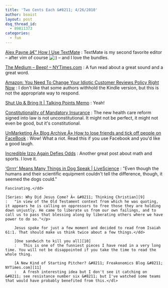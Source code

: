 ```yaml
---
title: 'Two Cents Each &#8211; 4/26/2010'
author: bsoist
layout: post
dsq_thread_id:
  - 89811373
categories:
  - fun
---
```

[Alex Payne â€” How I Use TextMate][1]
:   TextMate is my second favorite editor &#8211; after vim of course <img src='http://archive.whsjr.soistmann.com/oped/wp-includes/images/smilies/icon_smile.gif' alt=':)' class='wp-smiley' /> &#8211; and I love the bundles.

[The Medium &#8211; Beep! &#8211; NYTimes.com][2]
:   A fun read about a great sound and a great word.

[Amazon: You Need To Change Your Idiotic Customer Reviews Policy Right Now][3]
:   I don't like that some authors withhold the Kindle version, but this is not the appropriate way to respond.

[Shut Up & Bring It | Talking Points Memo][4]
:   Yeah!

[Constitutionality of Mandatory Insurance][5]
:   The new health care reform signed into law is not unconstitutional. It might not be perfect, it might not even be good, but it's constitutional.

[UnMarketing Â» Blog Archive Â» How to lose friends and tick off people on FaceBook][6]
:   Wow! What a riot. Read this if you use Facebook and you'd like a good laugh.

[Incredible Izzo Again Defies Odds][7]
:   Another great post about math and sports. I love it.

[&#8216;Grrrr&#8217; Means Many Things in Dog Speak | LiveScience][8]
:   "Even though the humans and their scientific equipment couldn't tell the difference, though, it seemed the dogs could."</p> 
    
    Fascinating.</dd> 
    
    [Series: Why Did Jesus Come? Â« &#8211; Thinking Christian][9]
    :   "in view of the Old Testament context from which he was quoting, it appears he is calling on oppressors to free those they are holding down unjustly. He came to liberate us from our own failings, and to call us to pass that blessing along by liberating others where we have power to do so."</p> 
        
        Jesus spoke for just a few moment and decided to read from Isaiah 61:1. That should make us think twice about a few things.</dd> 
        
        [One sandwich to kill you all][10]
        :   This is one of the funniest pieces I have read in a very long time. You will not be disappointed if you take the time to read the whole thing.
        
        [A New Kind of Starting Pitcher? &#8211; Freakonomics Blog &#8211; NYTimes.com][11]
        :   A fresh interesting idea but I don't see it catching on &#8211; see resistance number six &#8211; but I've watched some teams that would have probably benefited from this.</dl>

 [1]: http://al3x.net/2008/12/03/how-i-use-textmate.html
 [2]: http://www.nytimes.com/2010/03/21/magazine/21FOB-medium-t.html
 [3]: http://techcrunch.com/2010/03/22/im-not-kidding-do-it-now/
 [4]: http://www.talkingpointsmemo.com/archives/2010/03/shut_up_bring_it_on.php?utm_source=feedburner&utm_medium=feed&utm_campaign=Feed%3A+Talking-Points-Memo+%28Talking+Points+Memo%3A+by+Joshua+Micah+Marshall%29&utm_content=Google+Reader
 [5]: http://www.fivethirtyeight.com/2010/03/constitutionality-of-mandatory.html
 [6]: http://www.un-marketing.com/blog/2010/01/20/how-to-lose-friends-and-tick-off-people-on-facebook/
 [7]: http://www.fivethirtyeight.com/2010/03/incredible-izzo-again-defies-odds.html
 [8]: http://www.livescience.com/animals/dog-growl-different-meanings-100330.html?utm_source=feedburner&utm_medium=feed&utm_campaign=Feed%3A+Livesciencecom+%28LiveScience.com+Science+Headline+Feed%29
 [9]: http://www.thinkingchristian.net/series/why-did-jesus-come/
 [10]: http://www.sfgate.com/cgi-bin/article.cgi?f=/g/a/2010/04/09/notes040910.DTL
 [11]: http://freakonomics.blogs.nytimes.com/2010/04/23/a-new-kind-of-starting-pitcher/?utm_source=feedburner&utm_medium=feed&utm_campaign=Feed%3A+FreakonomicsBlog+%28Freakonomics+Blog%29&utm_content=Google+Reader
